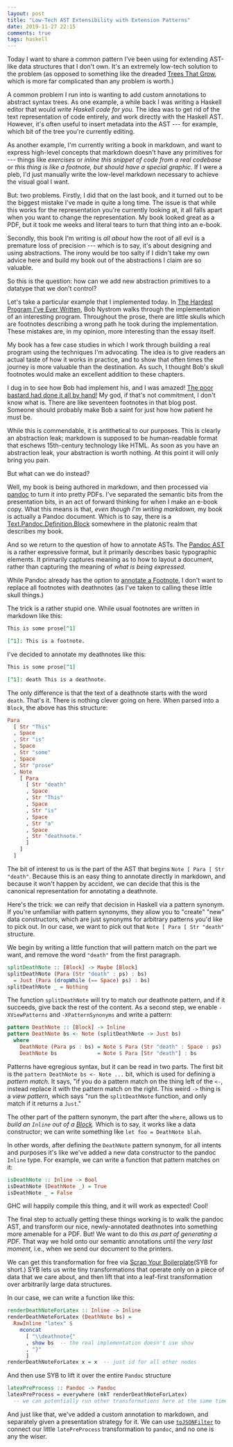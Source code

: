 ```yaml
---
layout: post
title: "Low-Tech AST Extensibility with Extension Patterns"
date: 2019-11-27 22:15
comments: true
tags: haskell
---
```


Today I want to share a common pattern I've been using for extending AST-like
data structures that I don't own. It's an extremely low-tech solution to the
problem (as opposed to something like the dreaded [Trees That Grow][ttg], which
is more far complicated than any problem is worth.)

[ttg]: https://www.microsoft.com/en-us/research/uploads/prod/2016/11/trees-that-grow.pdf

A common problem I run into is wanting to add custom annotations to abstract
syntax trees. As one example, a while back I was writing a Haskell editor that
would *write Haskell code for you.* The idea was to get rid of the text
representation of code entirely, and work directly with the Haskell AST.
However, it's often useful to insert metadata into the AST --- for example,
which bit of the tree you're currently editing.

As another example, I'm currently writing a book in markdown, and want to
express high-level concepts that markdown doesn't have any primitives for ---
things like *exercises* or *inline this snippet of code from a real codebase* or
*this thing is like a footnote, but should have a special graphic.* If I were a
pleb, I'd just manually write the low-level markdown necessary to achieve the
visual goal I want.

But: two problems. Firstly, I did that on the last book, and it turned out to be
the biggest mistake I've made in quite a long time. The issue is that while this
works for the representation you're currently looking at, it all falls apart
when you want to change the representation. My book looked great as a PDF, but
it took me weeks and literal tears to turn that thing into an e-book.

Secondly, this book I'm writing is *all about* how the root of all evil is a
premature loss of precision --- which is to say, it's about designing and using
abstractions. The irony would be too salty if I didn't take my own advice here
and build my book out of the abstractions I claim are so valuable.

So this is the question: how can we add new abstraction primitives to a datatype
that we don't control?

Let's take a particular example that I implemented today. In [The Hardest
Program I've Ever Written][dartfmt], Bob Nystrom walks through the
implementation of an interesting program. Throughout the prose, there are little
skulls which are footnotes describing a wrong path he took during the
implementation. These mistakes are, in my opinion, more interesting than the
essay itself.

[dartfmt]: http://journal.stuffwithstuff.com/2015/09/08/the-hardest-program-ive-ever-written/

My book has a few case studies in which I work through building a real program
using the techniques I'm advocating. The idea is to give readers an actual taste
of how it works in practice, and to show that often times the journey is more
valuable than the destination. As such, I thought Bob's skull footnotes would
make an excellent addition to these chapters.

I dug in to see how Bob had implement his, and I was amazed! [The poor bastard
had done it all by hand!][source] My god, if that's not commitment, I don't know
what is. There are like seventeen footnotes in that blog post. Someone should
probably make Bob a saint for just how how patient he must be.

[source]: https://raw.githubusercontent.com/munificent/journal/master/_posts/2015-09-08-the-hardest-program-ive-ever-written.md

While this is commendable, it is antithetical to our purposes. This is clearly
an abstraction leak; markdown is supposed to be human-readable format that
eschews 15th-century technology like HTML. As soon as you have an abstraction
leak, your abstraction is worth nothing. At this point it will only bring you
pain.

But what can we do instead?

Well, my book is being authored in markdown, and then processed via
[pandoc][pandoc] to turn it into pretty PDFs. I've separated the semantic bits
from the presentation bits, in an act of forward thinking for when I make an
e-book copy. What this means is that, *even though I'm writing markdown,* my
book is actually a Pandoc document. Which is to say, there is a
[Text.Pandoc.Definition.Block][block] somewhere in the platonic realm that
describes my book.

[pandoc]: https://pandoc.org/
[block]: https://hackage.haskell.org/package/pandoc-types-1.17.6.1/docs/Text-Pandoc-Definition.html#t:Block

And so we return to the question of how to annotate ASTs. The [Pandoc
AST][block] is a rather expressive format, but it primarily describes basic
typographic elements. It primarily captures meaning as to how to layout a
document, rather than capturing the meaning of *what is being expressed.*

While Pandoc already has the option to [annotate a Footnote][footnote], I don't
want to replace all footnotes with deathnotes (as I've taken to calling these
little skull things.)

[footnote]: https://hackage.haskell.org/package/pandoc-types-1.17.6.1/docs/Text-Pandoc-Definition.html#t:Inline

The trick is a rather stupid one. While usual footnotes are written in markdown
like this:

```markdown
This is some prose[^1]

[^1]: This is a footnote.
```

I've decided to annotate my deathnotes like this:

```markdown
This is some prose[^1]

[^1]: death This is a deathnote.
```

The only difference is that the text of a deathnote starts with the word
`death`. That's it. There is nothing clever going on here. When parsed into a
`Block`, the above has this structure:

```haskell
Para
  [ Str "This"
  , Space
  , Str "is"
  , Space
  , Str "some"
  , Space
  , Str "prose"
  , Note
    [ Para
      [ Str "death"
      , Space
      , Str "This"
      , Space
      , Str "is"
      , Space
      , Str "a"
      , Space
      , Str "deathnote."
      ]
    ]
  ]
```

The bit of interest to us is the part of the AST that begins `Note [ Para [ Str
"death"`. Because this is an easy thing to annotate directly in markdown, and
because it won't happen by accident, we can decide that this is the canonical
representation for annotating a deathnote.

Here's the trick: we can reify that decision in Haskell via a pattern synonym.
If you're unfamiliar with pattern synonyms, they allow you to "create" "new"
data constructors, which are just synonyms for arbitrary patterns you'd like to
pick out. In our case, we want to pick out that `Note [ Para [ Str "death"`
structure.

We begin by writing a little function that will pattern match on the part we
want, and remove the word `"death"` from the first paragraph.

```haskell
splitDeathNote :: [Block] -> Maybe [Block]
splitDeathNote (Para (Str "death" : ps) : bs)
  = Just (Para (dropWhile (== Space) ps) : bs)
splitDeathNote _ = Nothing
```

The function `splitDeathNote` will try to match our deathnote pattern, and if it
succeeds, give back the rest of the content. As a second step, we enable
`-XViewPatterns` and `-XPatternSynonyms` and write a pattern:

```haskell
pattern DeathNote :: [Block] -> Inline
pattern DeathNote bs <- Note (splitDeathNote -> Just bs)
  where
    DeathNote (Para ps : bs) = Note $ Para (Str "death" : Space : ps) : bs
    DeathNote bs             = Note $ Para [Str "death"] : bs
```

Patterns have egregious syntax, but it can be read in two parts. The first bit
is the `pattern DeathNote bs <- Note ...` bit, which is used for defining a
*pattern match.* It says, "if you do a pattern match on the thing left of the
`<-`, instead replace it with the pattern match on the right. This weird `->`
thing is a *view pattern,* which says "run the `splitDeathNote` function, and
only match if it returns a `Just`."

The other part of the pattern synonym, the part after the `where`, allows us to
*build an `Inline` out of a [Block].* Which is to say, it works like a data
constructor; we can write something like `let foo = DeathNote blah`.

In other words, after defining the `DeathNote` pattern synonym, for all intents
and purposes it's like we've added a new data constructor to the pandoc `Inline`
type. For example, we can write a function that pattern matches on it:

```haskell
isDeathNote :: Inline -> Bool
isDeathNote (DeathNote _) = True
isDeathNote _ = False
```

GHC will happily compile this thing, and it will work as expected! Cool!

The final step to actually getting these things working is to walk the pandoc
AST, and transform our nice, newly-annotated deathnotes into something more
amenable for a PDF. But! We want to do this *as part of generating a PDF.* That
way we hold onto our semantic annotations until the *very last moment,* i.e.,
when we send our document to the printers.

We can get this transformation for free via [Scrap Your Boilerplate][syb](SYB
for short.) SYB lets us write tiny transformations that operate only on a piece
of data that we care about, and then lift that into a leaf-first transformation
over arbitrarily large data structures.

[syb]: https://www.stackage.org/lts-14.16/package/syb-0.7.1

In our case, we can write a function like this:

```haskell
renderDeathNoteForLatex :: Inline -> Inline
renderDeathNoteForLatex (DeathNote bs) =
  RawInline "latex" $
    mconcat
      [ "\\deathnote{"
      , show bs  -- the real implementation doesn't use show
      , "}"
      ]
renderDeathNoteForLatex x = x  -- just id for all other nodes
```

And then use SYB to lift it over the entire `Pandoc` structure

```haskell
latexPreProcess :: Pandoc -> Pandoc
latexPreProcess = everywhere (mkT renderDeathNoteForLatex)
  -- we can potentially run other transformations here at the same time
```

And just like that, we've added a custom annotation to markdown, and separately
given a presentation strategy for it. We can use [`toJSONFilter`][json] to
connect our little `latePreProcess` transformation to `pandoc`, and no one is
any the wiser.

[json]: http://hackage.haskell.org/package/pandoc-types-1.20/docs/Text-Pandoc-JSON.html#v:toJSONFilter

